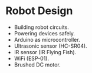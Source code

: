 # Robot Design

- Building robot circuits.
- Powering devices safely.
- Arduino as microcontroller.
- Ultrasonic sensor (HC-SR04).
- IR sensor (IR Flying Fish).
- WiFi (ESP-01).
- Brushed DC motor.